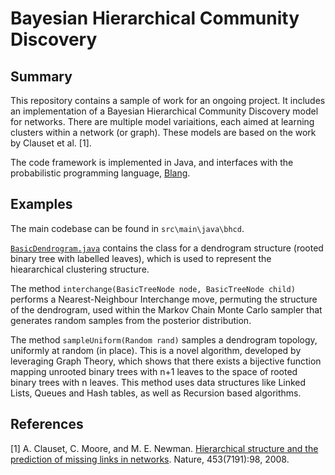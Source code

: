 # Bayesian Hierarchical Community Discovery

## Summary

This repository contains a sample of work for an ongoing project. It includes an implementation of a Bayesian Hierarchical Community Discovery model for networks. There are multiple model variaitions, each aimed at learning clusters within a network (or graph). These models are based on the work by Clauset et al. [1]. 

The code framework is implemented in Java, and interfaces with the probabilistic programming language, [Blang](https://www.stat.ubc.ca/~bouchard/blang/).

## Examples

The main codebase can be found in `src\main\java\bhcd`.

[`BasicDendrogram.java`](BasicDendrogram.java) contains the class for a dendrogram structure (rooted binary tree with labelled leaves), which is used to represent the hieararchical clustering structure. 

The method `interchange(BasicTreeNode node, BasicTreeNode child)` performs a Nearest-Neighbour Interchange move, permuting the structure of the dendrogram, used within the Markov Chain Monte Carlo sampler that generates random samples from the posterior distribution.

The method `sampleUniform(Random rand)` samples a dendrogram topology, uniformly at random (in place). This is a novel algorithm, developed by leveraging Graph Theory, which shows that there exists a bijective function mapping unrooted binary trees with n+1 leaves to the space of rooted binary trees with n leaves. This method uses data structures like Linked Lists, Queues and Hash tables, as well as Recursion based algorithms.

## References

[1] A. Clauset, C. Moore, and M. E. Newman. [Hierarchical structure and the prediction of missing links in networks](https://arxiv.org/pdf/0811.0484.pdf). Nature, 453(7191):98, 2008.



